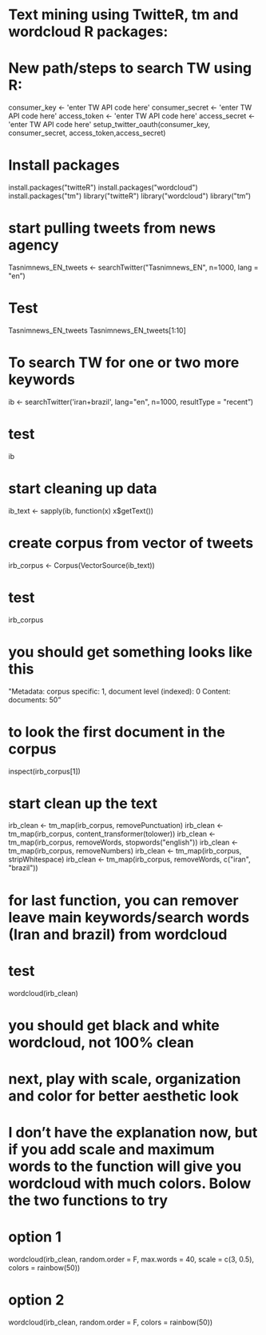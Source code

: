 # Text mining using TwitteR, tm and wordcloud R packages:
# New path/steps to search TW using R:


consumer_key <- 'enter TW API code here'
consumer_secret <- 'enter TW API code here'
access_token <- 'enter TW API code here'
access_secret <- 'enter TW API code here'
setup_twitter_oauth(consumer_key, consumer_secret, access_token,access_secret)
# Install packages
install.packages("twitteR")
install.packages("wordcloud")
install.packages("tm")
library("twitteR")
library("wordcloud")
library("tm”)
# start pulling tweets from news agency
Tasnimnews_EN_tweets <- searchTwitter("Tasnimnews_EN", n=1000, lang = "en”)
# Test
Tasnimnews_EN_tweets
Tasnimnews_EN_tweets[1:10]
# To search TW for one or two more keywords
ib <- searchTwitter('iran+brazil', lang="en", n=1000, resultType = "recent”)
# test
ib
# start cleaning up data
ib_text <- sapply(ib, function(x) x$getText())
# create corpus from vector of tweets
irb_corpus <- Corpus(VectorSource(ib_text))
# test
irb_corpus
# you should get something looks like this
"Metadata:  corpus specific: 1, document level (indexed): 0
Content:  documents: 50”
# to look the first document in the corpus
inspect(irb_corpus[1])
# start clean up the text
irb_clean <- tm_map(irb_corpus, removePunctuation)
irb_clean <- tm_map(irb_corpus, content_transformer(tolower))
irb_clean <- tm_map(irb_corpus, removeWords, stopwords("english"))
irb_clean <- tm_map(irb_corpus, removeNumbers)
irb_clean <- tm_map(irb_corpus, stripWhitespace)
irb_clean <- tm_map(irb_corpus, removeWords, c("iran", "brazil"))
# for last function, you can remover leave main keywords/search words (Iran and brazil) from wordcloud
# test
wordcloud(irb_clean)
#  you should get black and white wordcloud, not 100% clean
# next, play with scale, organization and color for better aesthetic look
# I don’t have the explanation now, but if you add scale and maximum words to the function will give you wordcloud with much colors. Bolow the two functions to try
# option 1
wordcloud(irb_clean, random.order = F, max.words = 40, scale = c(3, 0.5), colors = rainbow(50))
# option 2
wordcloud(irb_clean, random.order = F, colors = rainbow(50))
